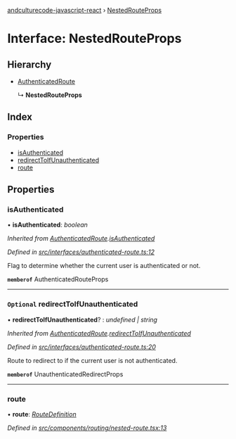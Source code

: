 [andculturecode-javascript-react](../README.md) › [NestedRouteProps](nestedrouteprops.md)

# Interface: NestedRouteProps

## Hierarchy

-   [AuthenticatedRoute](authenticatedroute.md)

    ↳ **NestedRouteProps**

## Index

### Properties

-   [isAuthenticated](nestedrouteprops.md#isauthenticated)
-   [redirectToIfUnauthenticated](nestedrouteprops.md#optional-redirecttoifunauthenticated)
-   [route](nestedrouteprops.md#route)

## Properties

### isAuthenticated

• **isAuthenticated**: _boolean_

_Inherited from [AuthenticatedRoute](authenticatedroute.md).[isAuthenticated](authenticatedroute.md#isauthenticated)_

_Defined in [src/interfaces/authenticated-route.ts:12](https://github.com/AndcultureCode/AndcultureCode.JavaScript.React/blob/eed00bb/src/interfaces/authenticated-route.ts#L12)_

Flag to determine whether the current user is authenticated or not.

**`memberof`** AuthenticatedRouteProps

---

### `Optional` redirectToIfUnauthenticated

• **redirectToIfUnauthenticated**? : _undefined | string_

_Inherited from [AuthenticatedRoute](authenticatedroute.md).[redirectToIfUnauthenticated](authenticatedroute.md#optional-redirecttoifunauthenticated)_

_Defined in [src/interfaces/authenticated-route.ts:20](https://github.com/AndcultureCode/AndcultureCode.JavaScript.React/blob/eed00bb/src/interfaces/authenticated-route.ts#L20)_

Route to redirect to if the current user is not authenticated.

**`memberof`** UnauthenticatedRedirectProps

---

### route

• **route**: _[RouteDefinition](routedefinition.md)_

_Defined in [src/components/routing/nested-route.tsx:13](https://github.com/AndcultureCode/AndcultureCode.JavaScript.React/blob/eed00bb/src/components/routing/nested-route.tsx#L13)_
